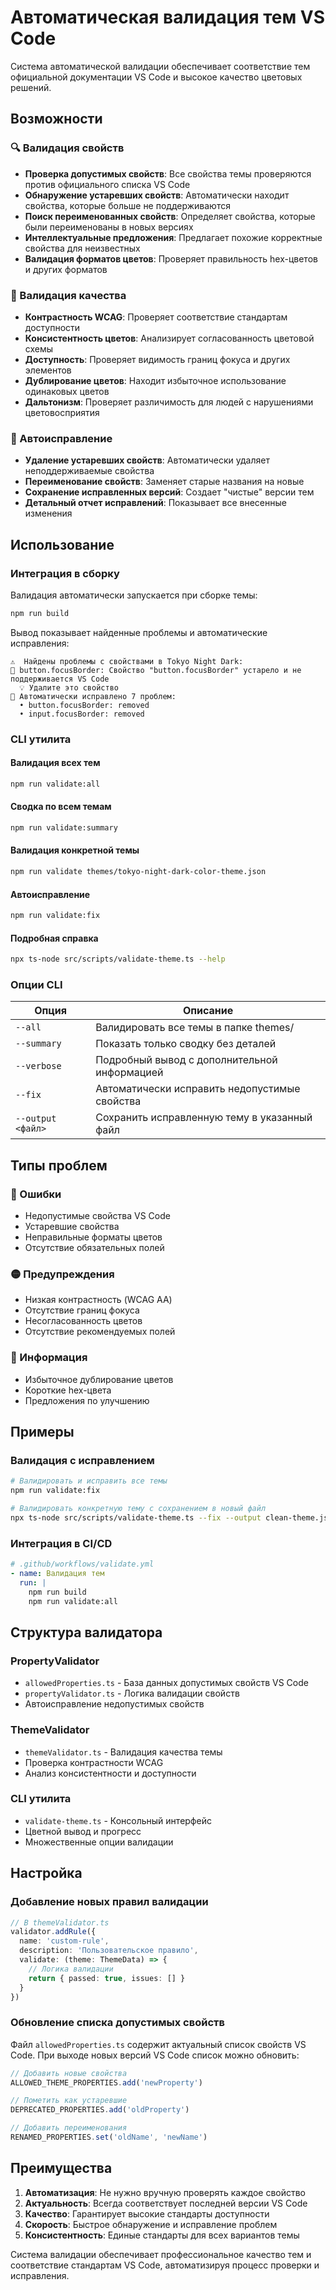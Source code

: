 # Автоматическая валидация тем VS Code

Система автоматической валидации обеспечивает соответствие тем официальной документации VS Code и высокое качество цветовых решений.

## Возможности

### 🔍 Валидация свойств

- **Проверка допустимых свойств**: Все свойства темы проверяются против официального списка VS Code
- **Обнаружение устаревших свойств**: Автоматически находит свойства, которые больше не поддерживаются
- **Поиск переименованных свойств**: Определяет свойства, которые были переименованы в новых версиях
- **Интеллектуальные предложения**: Предлагает похожие корректные свойства для неизвестных
- **Валидация форматов цветов**: Проверяет правильность hex-цветов и других форматов

### 🎨 Валидация качества

- **Контрастность WCAG**: Проверяет соответствие стандартам доступности
- **Консистентность цветов**: Анализирует согласованность цветовой схемы
- **Доступность**: Проверяет видимость границ фокуса и других элементов
- **Дублирование цветов**: Находит избыточное использование одинаковых цветов
- **Дальтонизм**: Проверяет различимость для людей с нарушениями цветовосприятия

### 🔧 Автоисправление

- **Удаление устаревших свойств**: Автоматически удаляет неподдерживаемые свойства
- **Переименование свойств**: Заменяет старые названия на новые
- **Сохранение исправленных версий**: Создает "чистые" версии тем
- **Детальный отчет исправлений**: Показывает все внесенные изменения

## Использование

### Интеграция в сборку

Валидация автоматически запускается при сборке темы:

```bash
npm run build
```

Вывод показывает найденные проблемы и автоматические исправления:

```
⚠️  Найдены проблемы с свойствами в Tokyo Night Dark:
🔴 button.focusBorder: Свойство "button.focusBorder" устарело и не поддерживается VS Code
  💡 Удалите это свойство
🔧 Автоматически исправлено 7 проблем:
  • button.focusBorder: removed
  • input.focusBorder: removed
```

### CLI утилита

#### Валидация всех тем

```bash
npm run validate:all
```

#### Сводка по всем темам

```bash
npm run validate:summary
```

#### Валидация конкретной темы

```bash
npm run validate themes/tokyo-night-dark-color-theme.json
```

#### Автоисправление

```bash
npm run validate:fix
```

#### Подробная справка

```bash
npx ts-node src/scripts/validate-theme.ts --help
```

### Опции CLI

| Опция | Описание |
|-------|----------|
| `--all` | Валидировать все темы в папке themes/ |
| `--summary` | Показать только сводку без деталей |
| `--verbose` | Подробный вывод с дополнительной информацией |
| `--fix` | Автоматически исправить недопустимые свойства |
| `--output <файл>` | Сохранить исправленную тему в указанный файл |

## Типы проблем

### 🔴 Ошибки

- Недопустимые свойства VS Code
- Устаревшие свойства
- Неправильные форматы цветов
- Отсутствие обязательных полей

### 🟡 Предупреждения

- Низкая контрастность (WCAG AA)
- Отсутствие границ фокуса
- Несогласованность цветов
- Отсутствие рекомендуемых полей

### 🔵 Информация

- Избыточное дублирование цветов
- Короткие hex-цвета
- Предложения по улучшению

## Примеры

### Валидация с исправлением

```bash
# Валидировать и исправить все темы
npm run validate:fix

# Валидировать конкретную тему с сохранением в новый файл
npx ts-node src/scripts/validate-theme.ts --fix --output clean-theme.json theme.json
```

### Интеграция в CI/CD

```yaml
# .github/workflows/validate.yml
- name: Валидация тем
  run: |
    npm run build
    npm run validate:all
```

## Структура валидатора

### PropertyValidator

- `allowedProperties.ts` - База данных допустимых свойств VS Code
- `propertyValidator.ts` - Логика валидации свойств
- Автоисправление недопустимых свойств

### ThemeValidator

- `themeValidator.ts` - Валидация качества темы
- Проверка контрастности WCAG
- Анализ консистентности и доступности

### CLI утилита

- `validate-theme.ts` - Консольный интерфейс
- Цветной вывод и прогресс
- Множественные опции валидации

## Настройка

### Добавление новых правил валидации

```typescript
// В themeValidator.ts
validator.addRule({
  name: 'custom-rule',
  description: 'Пользовательское правило',
  validate: (theme: ThemeData) => {
    // Логика валидации
    return { passed: true, issues: [] }
  }
})
```

### Обновление списка допустимых свойств

Файл `allowedProperties.ts` содержит актуальный список свойств VS Code. При выходе новых версий VS Code список можно обновить:

```typescript
// Добавить новые свойства
ALLOWED_THEME_PROPERTIES.add('newProperty')

// Пометить как устаревшие
DEPRECATED_PROPERTIES.add('oldProperty')

// Добавить переименования
RENAMED_PROPERTIES.set('oldName', 'newName')
```

## Преимущества

1. **Автоматизация**: Не нужно вручную проверять каждое свойство
2. **Актуальность**: Всегда соответствует последней версии VS Code
3. **Качество**: Гарантирует высокие стандарты доступности
4. **Скорость**: Быстрое обнаружение и исправление проблем
5. **Консистентность**: Единые стандарты для всех вариантов темы

Система валидации обеспечивает профессиональное качество тем и соответствие стандартам VS Code, автоматизируя процесс проверки и исправления.
